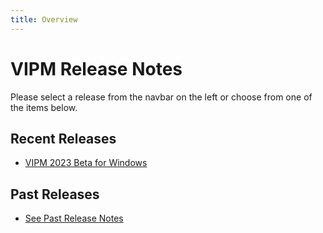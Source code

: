```yaml
---
title: Overview
---
```


# VIPM Release Notes

Please select a release from the navbar on the left or choose from one of the items below.

## Recent Releases

- [VIPM 2023 Beta for Windows](2023.1.md)

## Past Releases

- [See Past Release Notes](https://support.vipm.io/hc/en-us/sections/202763943-VIPM-Release-Notes)
